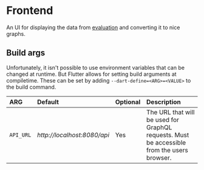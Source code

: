 # Frontend

An UI for displaying the data from [evaluation](../evaluation/README.md) and converting it to nice graphs.

## Build args

Unfortunately, it isn't possible to use environment variables that can be changed at runtime. But Flutter allows for setting build arguments at compiletime. These can be set by adding `--dart-define=<ARG>=<VALUE>` to the build command.

| ARG       | Default                     | Optional | Description                                                                                |
|:----------|:----------------------------|----------|:-------------------------------------------------------------------------------------------|
| `API_URL` | _http://localhost:8080/api_ | Yes      | The URL that will be used for GraphQL requests. Must be accessible from the users browser. |